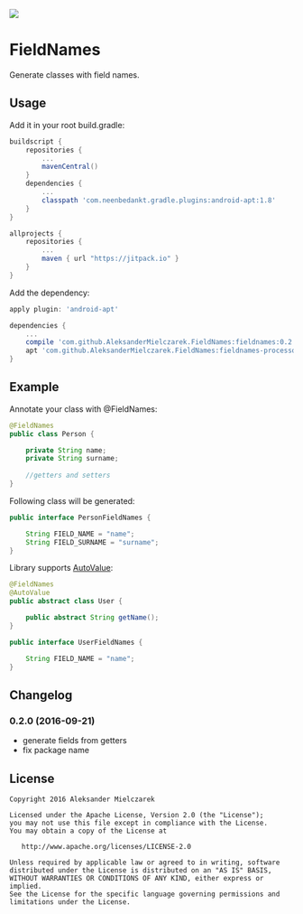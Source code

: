[![](https://jitpack.io/v/AleksanderMielczarek/FieldNames.svg)](https://jitpack.io/#AleksanderMielczarek/FieldNames)

# FieldNames

Generate classes with field names.

## Usage

Add it in your root build.gradle:

```groovy
buildscript {  
    repositories {
        ...
        mavenCentral()
    }
    dependencies {
        ...
        classpath 'com.neenbedankt.gradle.plugins:android-apt:1.8'            
    }
}

allprojects {
	repositories {
        ...
        maven { url "https://jitpack.io" }
    }
}
```

Add the dependency:

```groovy
apply plugin: 'android-apt'

dependencies {
    ...
    compile 'com.github.AleksanderMielczarek.FieldNames:fieldnames:0.2.0'
    apt 'com.github.AleksanderMielczarek.FieldNames:fieldnames-processor:0.2.0'
}
```

## Example

Annotate your class with @FieldNames:

```java
@FieldNames
public class Person {

    private String name;
    private String surname;
    
    //getters and setters
}
```

Following class will be generated:

```java
public interface PersonFieldNames {

    String FIELD_NAME = "name";
    String FIELD_SURNAME = "surname";
}
```

Library supports [AutoValue](https://github.com/google/auto/tree/master/value):

```java
@FieldNames
@AutoValue
public abstract class User {

    public abstract String getName();
}
```

```java
public interface UserFieldNames {

    String FIELD_NAME = "name";
}
```

## Changelog

### 0.2.0 (2016-09-21)

- generate fields from getters
- fix package name

## License

    Copyright 2016 Aleksander Mielczarek

    Licensed under the Apache License, Version 2.0 (the "License");
    you may not use this file except in compliance with the License.
    You may obtain a copy of the License at

       http://www.apache.org/licenses/LICENSE-2.0

    Unless required by applicable law or agreed to in writing, software
    distributed under the License is distributed on an "AS IS" BASIS,
    WITHOUT WARRANTIES OR CONDITIONS OF ANY KIND, either express or implied.
    See the License for the specific language governing permissions and
    limitations under the License.